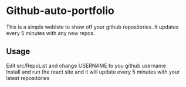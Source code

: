 # Github-auto-portfolio
This is a simple webiste to show off your github repositories. It updates every 5 minutes with any new repos.
## Usage
Edit src/RepoList and change USERNAME to you github username </br>
Install and run the react site and it will update every 5 minutes with your latest repositories